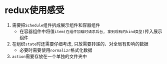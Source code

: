# redux使用感受
1. 需要把`Schedule`组件拆成展示组件和容器组件
    * 在容器组件中将值`item(在组件加载时请求后台, 拿到现有的kind类型)`传入展示组件
2. 在组织`state`时还需要仔细考虑, 只放需要转递的、对全局有影响的数据
    * 必要时需要使用`normalizr`格式化数据
3. `action`需要存放在一个单独的文件夹中
